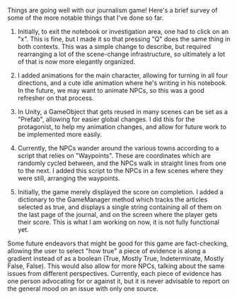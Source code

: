 Things are going well with our journalism game! Here's a brief survey of some of the more notable things that I've done so far.

1. Initially, to exit the notebook or investigation area, one had to click on an "x". This is fine, but I made it so that
   pressing "Q" does the same thing in both contexts. This was a simple change to describe, but required rearranging a lot
   of the scene-change infrastructure, so ultimately a lot of that is now more elegantly organized. 

4. I added animations for the main character, allowing for turning in all four directions, and a cute idle animation where
   he's writing in his notebook. In the future, we may want to animate NPCs, so this was a good refresher on that process.

6. In Unity, a GameObject that gets reused in many scenes can be set as a "Prefab", allowing for easier global changes. I
   did this for the protagonist, to help my animation changes, and allow for future work to be implemented more easily.

9. Currently, the NPCs wander around the various towns according to a script that relies on "Waypoints". These are
   coordinates which are randomly cycled between, and the NPCs walk in straight lines from one to the next. I added this
   script to the NPCs in a few scenes where they were still, arranging the waypoints.

11. Initially, the game merely displayed the score on completion. I added a dictionary to the GameManager method which
    tracks the articles selected as true, and displays a single string containing all of them on the last page of the
    journal, and on the screen where the player gets their score. This is what I am working on now, it is not fully
    functional yet.

Some future endeavors that might be good for this game are fact-checking, allowing the user to select "how true" a piece of 
evidence is along a gradient instead of as a boolean (True, Mostly True, Indeterminate, Mostly False, False). This would also 
allow for more NPCs,  talking about the same issues from different perspectives. Currently, each piece of evidence has one 
person advocating for or against it, but it is never advisable to report on the general mood on an issue with only one source. 








